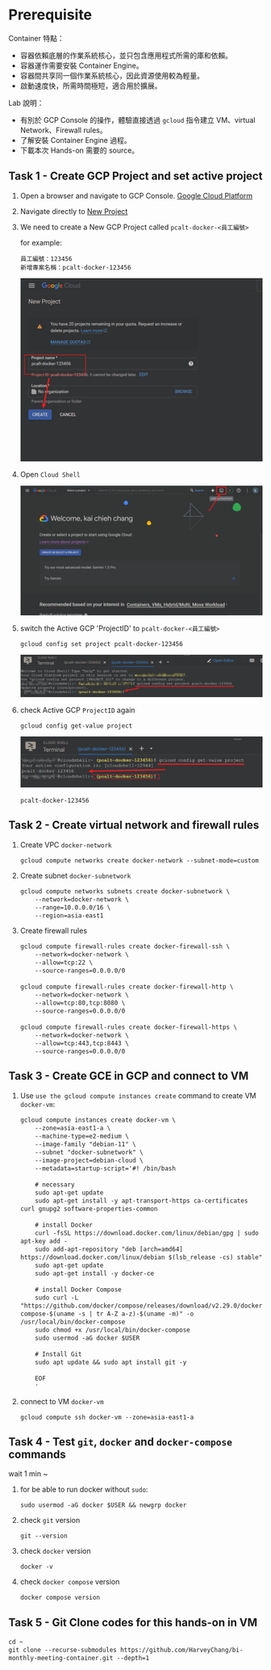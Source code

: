 # Prerequisite

Container 特點：
- 容器依賴底層的作業系統核心，並只包含應用程式所需的庫和依賴。
- 容器運作需要安裝 Container Engine。
- 容器間共享同一個作業系統核心，因此資源使用較為輕量。
- 啟動速度快，所需時間極短，適合用於擴展。

Lab 說明：
- 有別於 GCP Console 的操作，體驗直接透過 `gcloud` 指令建立 VM、virtual Network、Firewall rules。
- 了解安裝 Container Engine 過程。
- 下載本次 Hands-on 需要的 source。


## Task 1 - Create GCP Project and set active project

1. Open a browser and navigate to GCP Console. [Google Cloud Platform](https://console.cloud.google.com/)

2. Navigate directly to [New Project](https://console.cloud.google.com/projectcreate)

3. We need to create a New GCP Project called `pcalt-docker-<員工編號>`

    for example: 
    ```
    員工編號：123456
    新增專案名稱：pcalt-docker-123456
    ```
    ![create_new_project](./images/create_new_project.png)

4. Open `Cloud Shell`

    ![cloud_shell_in_console](./images/cloud_shell_in_console.png)

5. switch the Active GCP 'ProjectID' to `pcalt-docker-<員工編號>`

    ```
    gcloud config set project pcalt-docker-123456
    ```

    ![set_active_project](./images/set_active_project.png)

6. check Active GCP `ProjectID` again

    ```
    gcloud config get-value project
    ```

    ![get_active_project](./images/get_active_project.png)

    ```
    pcalt-docker-123456
    ```

## Task 2 - Create virtual network and firewall rules

1. Create VPC `docker-network`

    ```
    gcloud compute networks create docker-network --subnet-mode=custom
    ```

2. Create subnet `docker-subnetwork`

    ```
    gcloud compute networks subnets create docker-subnetwork \
        --network=docker-network \
        --range=10.0.0.0/16 \
        --region=asia-east1
    ```

3. Create firewall rules

    ```
    gcloud compute firewall-rules create docker-firewall-ssh \
        --network=docker-network \
        --allow=tcp:22 \
        --source-ranges=0.0.0.0/0

    gcloud compute firewall-rules create docker-firewall-http \
        --network=docker-network \
        --allow=tcp:80,tcp:8080 \
        --source-ranges=0.0.0.0/0

    gcloud compute firewall-rules create docker-firewall-https \
        --network=docker-network \
        --allow=tcp:443,tcp:8443 \
        --source-ranges=0.0.0.0/0
    ```

## Task 3 - Create GCE in GCP and connect to VM

1. Use `use the gcloud compute instances create` command to create VM `docker-vm`:
    ```
    gcloud compute instances create docker-vm \
        --zone=asia-east1-a \
        --machine-type=e2-medium \
        --image-family "debian-11" \
        --subnet "docker-subnetwork" \
        --image-project=debian-cloud \
        --metadata=startup-script='#! /bin/bash
        
        # necessary
        sudo apt-get update
        sudo apt-get install -y apt-transport-https ca-certificates curl gnupg2 software-properties-common

        # install Docker
        curl -fsSL https://download.docker.com/linux/debian/gpg | sudo apt-key add -
        sudo add-apt-repository "deb [arch=amd64] https://download.docker.com/linux/debian $(lsb_release -cs) stable"
        sudo apt-get update
        sudo apt-get install -y docker-ce

        # install Docker Compose
        sudo curl -L "https://github.com/docker/compose/releases/download/v2.29.0/docker-compose-$(uname -s | tr A-Z a-z)-$(uname -m)" -o /usr/local/bin/docker-compose
        sudo chmod +x /usr/local/bin/docker-compose
        sudo usermod -aG docker $USER

        # Install Git
        sudo apt update && sudo apt install git -y

        EOF
        '
    ```

2. connect to VM `docker-vm`

    ```
    gcloud compute ssh docker-vm --zone=asia-east1-a
    ```


## Task 4 - Test `git`, `docker` and `docker-compose` commands

wait 1 min ~

1. for be able to run docker without `sudo`:
    ```
    sudo usermod -aG docker $USER && newgrp docker
    ```

2. check `git` version
    ```
    git --version
    ```

3. check `docker` version
    ```
    docker -v
    ```

4. check `docker compose` version
    ```
    docker compose version
    ```


## Task 5 - Git Clone codes for this hands-on in VM

```
cd ~
git clone --recurse-submodules https://github.com/HarveyChang/bi-monthly-meeting-container.git --depth=1
```
